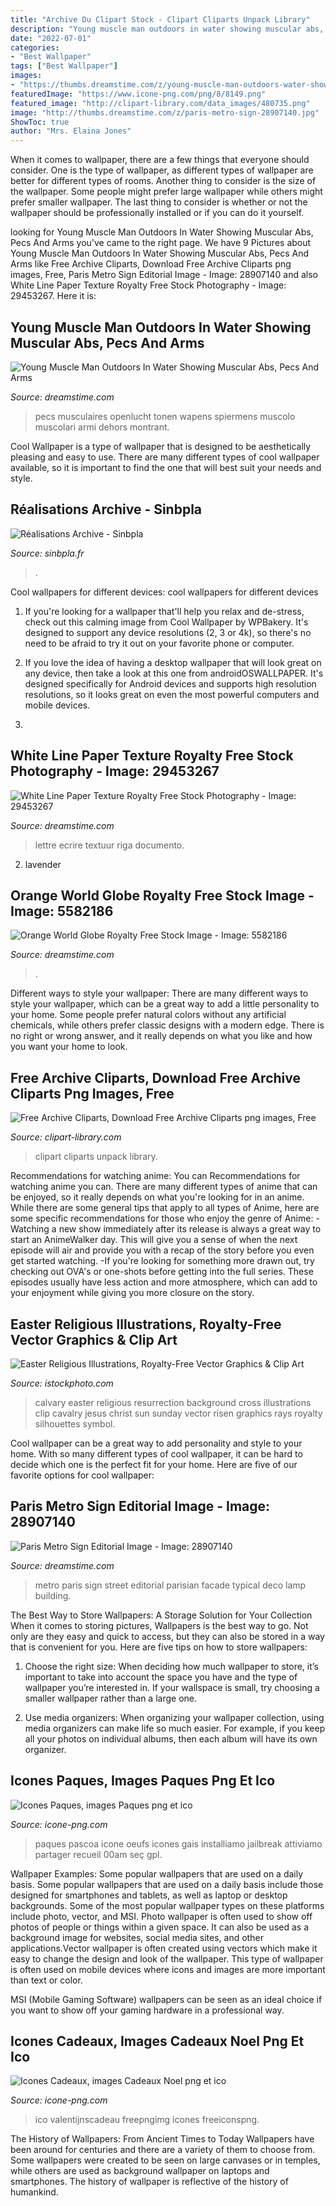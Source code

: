 ```yaml
---
title: "Archive Du Clipart Stock - Clipart Cliparts Unpack Library"
description: "Young muscle man outdoors in water showing muscular abs, pecs and arms"
date: "2022-07-01"
categories:
- "Best Wallpaper"
tags: ["Best Wallpaper"]
images:
- "https://thumbs.dreamstime.com/z/young-muscle-man-outdoors-water-showing-muscular-abs-pecs-arms-wearing-sunglasses-32649804.jpg"
featuredImage: "https://www.icone-png.com/png/8/8149.png"
featured_image: "http://clipart-library.com/data_images/480735.png"
image: "http://thumbs.dreamstime.com/z/paris-metro-sign-28907140.jpg"
ShowToc: true
author: "Mrs. Elaina Jones"
---
```



When it comes to wallpaper, there are a few things that everyone should consider. One is the type of wallpaper, as different types of wallpaper are better for different types of rooms. Another thing to consider is the size of the wallpaper. Some people might prefer large wallpaper while others might prefer smaller wallpaper. The last thing to consider is whether or not the wallpaper should be professionally installed or if you can do it yourself.

	

		
looking for Young Muscle Man Outdoors In Water Showing Muscular Abs, Pecs And Arms you've came to the right page. We have 9 Pictures about Young Muscle Man Outdoors In Water Showing Muscular Abs, Pecs And Arms like Free Archive Cliparts, Download Free Archive Cliparts png images, Free, Paris Metro Sign Editorial Image - Image: 28907140 and also White Line Paper Texture Royalty Free Stock Photography - Image: 29453267. Here it is:
		
    
## Young Muscle Man Outdoors In Water Showing Muscular Abs, Pecs And Arms

<img loading=lazy src="https://thumbs.dreamstime.com/z/young-muscle-man-outdoors-water-showing-muscular-abs-pecs-arms-wearing-sunglasses-32649804.jpg" onerror="this.onerror=null;this.src='https://tse2.mm.bing.net/th?id=OIP.P0xB1rjceT5YIXk32X6eMAHaJx&amp;pid=15.1';" alt="Young Muscle Man Outdoors In Water Showing Muscular Abs, Pecs And Arms">

_Source: dreamstime.com_

>pecs musculaires openlucht tonen wapens spiermens muscolo muscolari armi dehors montrant. 

	

Cool Wallpaper is a type of wallpaper that is designed to be aesthetically pleasing and easy to use. There are many different types of cool wallpaper available, so it is important to find the one that will best suit your needs and style.

    
## Réalisations Archive - Sinbpla

<img loading=lazy src="https://www.sinbpla.fr/wp-content/uploads/2015/11/WP_20151110_001.jpg" onerror="this.onerror=null;this.src='https://tse1.mm.bing.net/th?id=OIP.46KfZmxHf2lCKRhcu31Z9QHaNM&amp;pid=15.1';" alt="Réalisations Archive - Sinbpla">

_Source: sinbpla.fr_

>. 

	

Cool wallpapers for different devices:
cool wallpapers for different devices 

1. If you're looking for a wallpaper that'll help you relax and de-stress, check out this calming image from Cool Wallpaper by WPBakery. It's designed to support any device resolutions (2, 3 or 4k), so there's no need to be afraid to try it out on your favorite phone or computer.

2. If you love the idea of having a desktop wallpaper that will look great on any device, then take a look at this one from androidOSWALLPAPER. It's designed specifically for Android devices and supports high resolution resolutions, so it looks great on even the most powerful computers and mobile devices.

3.

    
## White Line Paper Texture Royalty Free Stock Photography - Image: 29453267

<img loading=lazy src="https://thumbs.dreamstime.com/z/white-line-paper-texture-29453267.jpg" onerror="this.onerror=null;this.src='https://tse1.mm.bing.net/th?id=OIP.95-_21WP3TwFbakP20M9vAHaGE&amp;pid=15.1';" alt="White Line Paper Texture Royalty Free Stock Photography - Image: 29453267">

_Source: dreamstime.com_

>lettre ecrire textuur riga documento. 

	

2. lavender 

    
## Orange World Globe Royalty Free Stock Image - Image: 5582186

<img loading=lazy src="https://thumbs.dreamstime.com/x/orange-world-globe-5582186.jpg" onerror="this.onerror=null;this.src='https://tse1.mm.bing.net/th?id=OIP.tEqTgVCSPrLOD9XCFLJhKgAAAA&amp;pid=15.1';" alt="Orange World Globe Royalty Free Stock Image - Image: 5582186">

_Source: dreamstime.com_

>. 

	

Different ways to style your wallpaper:
There are many different ways to style your wallpaper, which can be a great way to add a little personality to your home. Some people prefer natural colors without any artificial chemicals, while others prefer classic designs with a modern edge. There is no right or wrong answer, and it really depends on what you like and how you want your home to look.

    
## Free Archive Cliparts, Download Free Archive Cliparts Png Images, Free

<img loading=lazy src="http://clipart-library.com/data_images/480735.png" onerror="this.onerror=null;this.src='https://tse1.mm.bing.net/th?id=OIP.oIRE8yQK8emdC8n25pWFVgHaHS&amp;pid=15.1';" alt="Free Archive Cliparts, Download Free Archive Cliparts png images, Free">

_Source: clipart-library.com_

>clipart cliparts unpack library. 

	

Recommendations for watching anime: You can
Recommendations for watching anime you can. There are many different types of anime that can be enjoyed, so it really depends on what you're looking for in an anime. While there are some general tips that apply to all types of Anime, here are some specific recommendations for those who enjoy the genre of Anime: 
-Watching a new show immediately after its release is always a great way to start an AnimeWalker day. This will give you a sense of when the next episode will air and provide you with a recap of the story before you even get started watching. 
-If you're looking for something more drawn out, try checking out OVA's or one-shots before getting into the full series. These episodes usually have less action and more atmosphere, which can add to your enjoyment while giving you more closure on the story.

    
## Easter Religious Illustrations, Royalty-Free Vector Graphics &amp; Clip Art

<img loading=lazy src="https://media.istockphoto.com/vectors/resurrection-background-with-sun-rays-vector-id913777582?k=6&amp;m=913777582&amp;s=612x612&amp;w=0&amp;h=Z23Tm0QYUYs33OSlF32QCfNYZTv2QuMwujz-ATNQKLQ=" onerror="this.onerror=null;this.src='https://tse2.mm.bing.net/th?id=OIP.LZZbKPuARSzWRt55CRZOFAHaFj&amp;pid=15.1';" alt="Easter Religious Illustrations, Royalty-Free Vector Graphics &amp; Clip Art">

_Source: istockphoto.com_

>calvary easter religious resurrection background cross illustrations clip cavalry jesus christ sun sunday vector risen graphics rays royalty silhouettes symbol. 

	

Cool wallpaper can be a great way to add personality and style to your home. With so many different types of cool wallpaper, it can be hard to decide which one is the perfect fit for your home. Here are five of our favorite options for cool wallpaper: 

    
## Paris Metro Sign Editorial Image - Image: 28907140

<img loading=lazy src="http://thumbs.dreamstime.com/z/paris-metro-sign-28907140.jpg" onerror="this.onerror=null;this.src='https://tse4.mm.bing.net/th?id=OIP._3oPlaE2SNhI-c8bmZRWhQHaKD&amp;pid=15.1';" alt="Paris Metro Sign Editorial Image - Image: 28907140">

_Source: dreamstime.com_

>metro paris sign street editorial parisian facade typical deco lamp building. 

	

The Best Way to Store Wallpapers: A Storage Solution for Your Collection
When it comes to storing pictures, Wallpapers is the best way to go. Not only are they easy and quick to access, but they can also be stored in a way that is convenient for you. Here are five tips on how to store wallpapers:
1) Choose the right size: When deciding how much wallpaper to store, it’s important to take into account the space you have and the type of wallpaper you’re interested in. If your wallspace is small, try choosing a smaller wallpaper rather than a large one.

2) Use media organizers: When organizing your wallpaper collection, using media organizers can make life so much easier. For example, if you keep all your photos on individual albums, then each album will have its own organizer.

    
## Icones Paques, Images Paques Png Et Ico

<img loading=lazy src="http://www.icone-png.com/png/29/28800.png" onerror="this.onerror=null;this.src='https://tse2.mm.bing.net/th?id=OIP.lNYHdPGwNY0JMFywVPYIvgHaHa&amp;pid=15.1';" alt="Icones Paques, images Paques png et ico">

_Source: icone-png.com_

>paques pascoa icone oeufs icones gais installiamo jailbreak attiviamo partager recueil 00am seç gpl. 

	

Wallpaper Examples: Some popular wallpapers that are used on a daily basis.
Some popular wallpapers that are used on a daily basis include those designed for smartphones and tablets, as well as laptop or desktop backgrounds. Some of the most popular wallpaper types on these platforms include photo, vector, and MSI. 
Photo wallpaper is often used to show off photos of people or things within a given space. It can also be used as a background image for websites, social media sites, and other applications.Vector wallpaper is often created using vectors which make it easy to change the design and look of the wallpaper. This type of wallpaper is often used on mobile devices where icons and images are more important than text or color. 

MSI (Mobile Gaming Software) wallpapers can be seen as an ideal choice if you want to show off your gaming hardware in a professional way.

    
## Icones Cadeaux, Images Cadeaux Noel Png Et Ico

<img loading=lazy src="https://www.icone-png.com/png/8/8149.png" onerror="this.onerror=null;this.src='https://tse4.mm.bing.net/th?id=OIP.BSq8XG4TsB4r7qS1kCIrGAHaHa&amp;pid=15.1';" alt="Icones Cadeaux, images Cadeaux Noel png et ico">

_Source: icone-png.com_

>ico valentijnscadeau freepngimg icones freeiconspng. 

	

The History of Wallpapers: From Ancient Times to Today
Wallpapers have been around for centuries and there are a variety of them to choose from. Some wallpapers were created to be seen on large canvases or in temples, while others are used as background wallpaper on laptops and smartphones. The history of wallpaper is reflective of the history of humankind.

